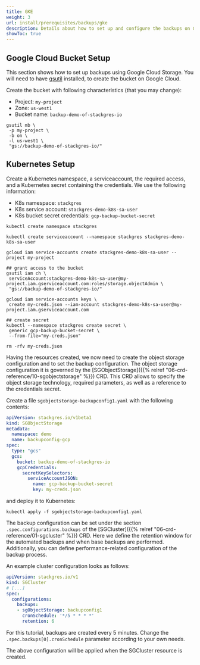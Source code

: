 ```yaml
---
title: GKE
weight: 3
url: install/prerequisites/backups/gke
description: Details about how to set up and configure the backups on Google Cloud Storage.
showToc: true
---
```


## Google Cloud Bucket Setup

This section shows how to set up backups using Google Cloud Storage.
You will need to have [gsutil](https://cloud.google.com/storage/docs/gsutil_install) installed, to create the bucket on Google Cloud.

Create the bucket with following characteristics (that you may change):

* Project: `my-project`
* Zone: `us-west1`
* Bucket name: `backup-demo-of-stackgres-io`

```
gsutil mb \
 -p my-project \
 -b on \
 -l us-west1 \
 "gs://backup-demo-of-stackgres-io/"
```

## Kubernetes Setup

Create a Kubernetes namespace, a serviceaccount, the required access, and a Kubernetes secret containing the credentials.
We use the following information:

* K8s namespace: `stackgres`
* K8s service account: `stackgres-demo-k8s-sa-user`
* K8s bucket secret credentials: `gcp-backup-bucket-secret`

```
kubectl create namespace stackgres

kubectl create serviceaccount --namespace stackgres stackgres-demo-k8s-sa-user

gcloud iam service-accounts create stackgres-demo-k8s-sa-user --project my-project

## grant access to the bucket
gsutil iam ch \
 serviceAccount:stackgres-demo-k8s-sa-user@my-project.iam.gserviceaccount.com:roles/storage.objectAdmin \
 "gs://backup-demo-of-stackgres-io/"

gcloud iam service-accounts keys \
 create my-creds.json --iam-account stackgres-demo-k8s-sa-user@my-project.iam.gserviceaccount.com

## create secret
kubectl --namespace stackgres create secret \
 generic gcp-backup-bucket-secret \
 --from-file="my-creds.json"

rm -rfv my-creds.json
```

Having the resources created, we now need to create the object storage configuration and to set the backup configuration.
The object storage configuration it is governed by the [SGObjectStorage]({{% relref "06-crd-reference/10-sgobjectstorage" %}}) CRD.
This CRD allows to specify the object storage technology, required parameters, as well as a reference to the credentials secret.

Create a file `sgobjectstorage-backupconfig1.yaml` with the following contents:

```yaml
apiVersion: stackgres.io/v1beta1
kind: SGObjectStorage
metadata:
  namespace: demo
  name: backupconfig-gcp
spec:
  type: "gcs"
  gcs:
    bucket: backup-demo-of-stackgres-io
    gcpCredentials:
      secretKeySelectors:
        serviceAccountJSON: 
          name: gcp-backup-bucket-secret
          key: my-creds.json
```

and deploy it to Kubernetes:

```
kubectl apply -f sgobjectstorage-backupconfig1.yaml
```

The backup configuration can be set under the section `.spec.configurations.backups` of the [SGCluster]({{% relref "06-crd-reference/01-sgcluster" %}}) CRD.
Here we define the retention window for the automated backups and when base backups are performed.
Additionally, you can define performance-related configuration of the backup process.

An example cluster configuration looks as follows:

```yaml
apiVersion: stackgres.io/v1
kind: SGCluster
# [...]
spec:
  configurations:
    backups:
    - sgObjectStorage: backupconfig1
      cronSchedule: '*/5 * * * *'
      retention: 6
```

For this tutorial, backups are created every 5 minutes.
Change the `.spec.backups[0].cronSchedule` parameter according to your own needs.

The above configuration will be applied when the SGCluster resource is created.
